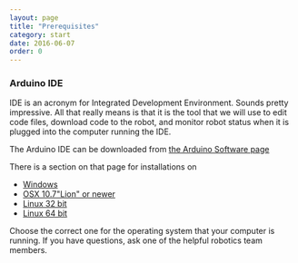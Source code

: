 ```yaml
---
layout: page
title: "Prerequisites"
category: start
date: 2016-06-07
order: 0
---
```



### Arduino IDE

IDE is an acronym for Integrated Development Environment. Sounds pretty
impressive. All that really means is that it is the tool that we will
use to edit code files, download code to the robot, and monitor robot
status when it is plugged into the computer running the IDE.

The Arduino IDE can be downloaded from [the Arduino Software page](https://www.arduino.cc/en/Main/Software)

There is a section on that page for installations on

* [Windows](https://www.arduino.cc/download_handler.php?f=/arduino-1.6.9-windows.exe)
* [OSX 10.7"Lion" or newer](https://www.arduino.cc/download_handler.php?f=/arduino-1.6.9-macosx.zip)
* [Linux 32 bit](https://www.arduino.cc/download_handler.php?f=/arduino-1.6.9-linux32.tar.xz)
* [Linux 64 bit](https://www.arduino.cc/download_handler.php?f=/arduino-1.6.9-linux64.tar.xz)

Choose the correct one for the operating system that your computer is
running. If you have questions, ask one of the helpful robotics team
members.
